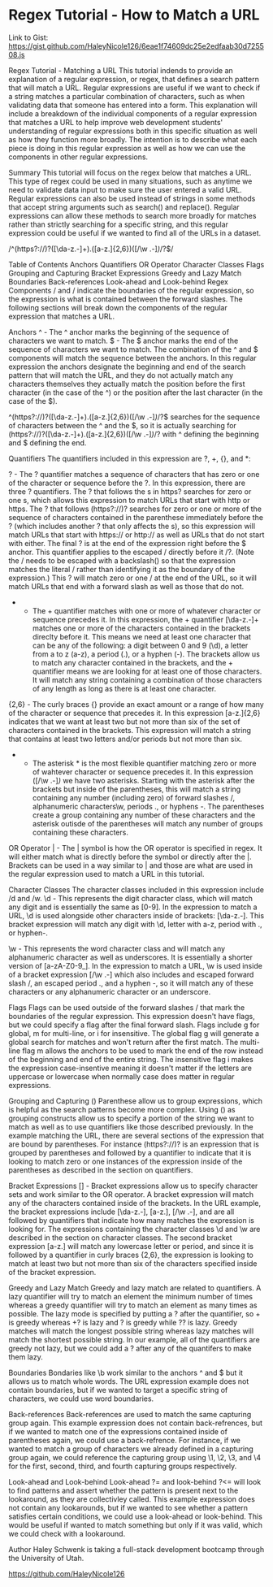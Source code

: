 # Regex Tutorial - How to Match a URL 
Link to Gist: 
https://gist.github.com/HaleyNicole126/6eae1f74609dc25e2edfaab30d725508.js

Regex Tutorial - Matching a URL
This tutorial indends to provide an explanation of a regular expression, or regex, that defines a search pattern that will match a URL. Regular expressions are useful if we want to check if a string matches a particular combination of characters, such as when validating data that someone has entered into a form. This explanation will include a breakdown of the individual components of a regular expression that matches a URL to help improve web development students' understanding of regular expressions both in this specific situation as well as how they function more broadly. The intention is to describe what each piece is doing in this regular expression as well as how we can use the components in other regular expressions.

Summary
This tutorial will focus on the regex below that matches a URL. This type of regex could be used in many situations, such as anytime we need to validate data input to make sure the user entered a valid URL. Regular expressions can also be used instead of strings in some methods that accept string arguments such as search() and replace(). Regular expressions can allow these methods to search more broadly for matches rather than strictly searching for a specific string, and this regular expression could be useful if we wanted to find all of the URLs in a dataset.

/^(https?:\/\/)?([\da-z\.-]+)\.([a-z\.]{2,6})([\/\w \.-]*)*\/?$/

Table of Contents
Anchors
Quantifiers
OR Operator
Character Classes
Flags
Grouping and Capturing
Bracket Expressions
Greedy and Lazy Match
Boundaries
Back-references
Look-ahead and Look-behind
Regex Components
/ and / indicate the boundaries of the regular expression, so the expression is what is contained between the forward slashes. The following sections will break down the components of the regular expression that matches a URL.

Anchors
^ - The ^ anchor marks the beginning of the sequence of characters we want to match. $ - The $ anchor marks the end of the sequence of characters we want to match. The combination of the ^ and $ components will match the sequence between the anchors. In this regular expression the anchors designate the beginning and end of the search pattern that will match the URL, and they do not actually match any characters themselves they actually match the position before the first character (in the case of the ^) or the position after the last character (in the case of the $).

^(https?:\/\/)?([\da-z\.-]+)\.([a-z\.]{2,6})([\/\w \.-]*)*\/?$ searches for the sequence of characters between the ^ and the $, so it is actually searching for (https?:\/\/)?([\da-z\.-]+)\.([a-z\.]{2,6})([\/\w \.-]*)*\/? with ^ defining the beginning and $ defining the end.

Quantifiers
The quantifiers included in this expression are ?, +, {}, and *:

? - The ? quantifier matches a sequence of characters that has zero or one of the character or sequence before the ?. In this expression, there are three ? quantifiers. The ? that follows the s in https? searches for zero or one s, which allows this expression to match URLs that start with http or https. The ? that follows (https?:\/\/)? searches for zero or one or more of the sequence of characters contained in the parenthese immediately before the ? (which includes another ? that only affects the s), so this expression will match URLs that start with https:// or http:// as well as URLs that do not start with either. The final ? is at the end of the expression right before the $ anchor. This quantifier applies to the escaped / directly before it \/?. (Note the / needs to be escaped with a backslash() so that the expression matches the literal / rather than identifying it as the boundary of the expression.) This ? will match zero or one / at the end of the URL, so it will match URLs that end with a forward slash as well as those that do not.

+ - The + quantifier matches with one or more of whatever character or sequence precedes it. In this expression, the + quantifier [\da-z\.-]+ matches one or more of the characters contained in the brackets direclty before it. This means we need at least one character that can be any of the following: a digit between 0 and 9 (\d), a letter from a to z (a-z), a period (\.), or a hyphen (-). The brackets allow us to match any character contained in the brackets, and the + quantifier means we are looking for at least one of those characters. It will match any string containing a combination of those characters of any length as long as there is at least one character.

{2,6} - The curly braces {} provide an exact amount or a range of how many of the character or sequence that precedes it. In this expression [a-z\.]{2,6} indicates that we want at least two but not more than six of the set of characters contained in the brackets. This expression will match a string that contains at least two letters and/or periods but not more than six.

* - The asterisk * is the most flexible quantifier matching zero or more of wahtever character or sequence precedes it. In this expression ([\/\w \.-]*)* we have two asterisks. Starting with the asterisk after the brackets but inside of the parentheses, this will match a string containing any number (including zero) of forward slashes \/, alphanumeric characters\w, periods \., or hyphens -. The parentheses create a group containing any number of these characters and the asterisk outisde of the parentheses will match any number of groups containing these characters.

OR Operator
| - The | symbol is how the OR operator is specified in regex. It will either match what is directly before the symbol or directly after the |. Brackets can be used in a way similar to | and those are what are used in the regular expression used to match a URL in this tutorial.

Character Classes
The character classes included in this expression include /d and /w. \d - This represents the digit character class, which will match any digit and is essentially the same as [0-9]. In the expression to match a URL, \d is used alongside other characters inside of brackets: [\da-z\.-]. This bracket expression will match any digit with \d, letter with a-z, period with \., or hyphen-.

\w - This represents the word character class and will match any alphanumeric character as well as underscores. It is essentially a shorter version of [a-zA-Z0-9_]. In the expression to match a URL, \w is used inside of a bracket expression [\/\w \.-] which also includes and escaped forward slash \/, an escaped period \., and a hyphen -, so it will match any of these characters or any alphanumeric character or an underscore.

Flags
Flags can be used outside of the forward slashes / that mark the boundaries of the regular expression. This expression doesn't have flags, but we could specify a flag after the final forward slash. Flags include g for global, m for multi-line, or i for insensitive. The global flag g will generate a global search for matches and won't return after the first match. The multi-line flag m allows the anchors to be used to mark the end of the row instead of the beginning and end of the entire string. The insensitive flag i makes the expression case-insentive meaning it doesn't matter if the letters are uppercase or lowercase when normally case does matter in regular expressions.

Grouping and Capturing
() Parenthese allow us to group expressions, which is helpful as the search patterns become more complex. Using () as grouping constructs allow us to specify a portion of the string we want to match as well as to use quantifiers like those described previously. In the example matching the URL, there are several sections of the expression that are bound by parentheses. For instance (https?:\/\/)? is an expression that is grouped by parentheses and followed by a quantifier to indicate that it is looking to match zero or one instances of the expression inside of the parentheses as described in the section on quantifiers.

Bracket Expressions
[] - Bracket expressions allow us to specify character sets and work similar to the OR operator. A bracket expression will match any of the characters contained inside of the brackets. In the URL example, the bracket expressions include [\da-z\.-], [a-z\.], [\/\w \.-], and are all followed by quantifiers that indicate how many matches the expression is looking for. The expressions containing the character classes \d and \w are described in the section on character classes. The second bracket expression [a-z\.] will match any lowercase letter or period, and since it is followed by a quantifier in curly braces {2,6}, the expression is looking to match at least two but not more than six of the characters specified inside of the bracket expression.

Greedy and Lazy Match
Greedy and lazy match are related to quantifiers. A lazy quantifier will try to match an element the minimum number of times whereas a greedy quantifier will try to match an element as many times as possible. The lazy mode is specified by putting a ? after the quantifier, so + is greedy whereas +? is lazy and ? is greedy while ?? is lazy. Greedy matches will match the longest possible string whereas lazy matches will match the shortest possible string. In our example, all of the quantifiers are greedy not lazy, but we could add a ? after any of the quantifers to make them lazy.

Boundaries
Bondaries like \b work similar to the anchors ^ and $ but it allows us to match whole words. The URL expression example does not contain boundaries, but if we wanted to target a specific string of characters, we could use word boundaries.

Back-references
Back-references are used to match the same capturing group again. This example expression does not contain back-refrences, but if we wanted to match one of the expressions contained inside of parentheses again, we could use a back-refrence. For instance, if we wanted to match a group of characters we already defined in a capturing group again, we could reference the capturing group using \1, \2, \3, and \4 for the first, second, third, and fourth capturing groups respectively.

Look-ahead and Look-behind
Look-ahead ?= and look-behind ?<= will look to find patterns and assert whether the pattern is present next to the lookaround, as they are collectivley called. This example expression does not contain any lookarounds, but if we wanted to see whether a pattern satisfies certain conditions, we could use a look-ahead or look-behind. This would be useful if wanted to match something but only if it was valid, which we could check with a lookaround.

Author
Haley Schwenk is taking a full-stack development bootcamp through the University of Utah.

https://github.com/HaleyNicole126
